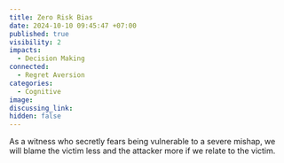 ```yaml
---
title: Zero Risk Bias
date: 2024-10-10 09:45:47 +07:00
published: true
visibility: 2
impacts:
  - Decision Making
connected:
  - Regret Aversion
categories:
  - Cognitive
image: 
discussing_link: 
hidden: false
---
```


As a witness who secretly fears being vulnerable to a severe mishap, we will blame the victim less and the attacker more if we relate to the victim.